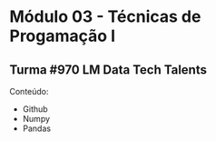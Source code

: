 # Módulo 03 - Técnicas de Progamação I
## Turma #970 LM Data Tech Talents

Conteúdo:
* Github
* Numpy
* Pandas
